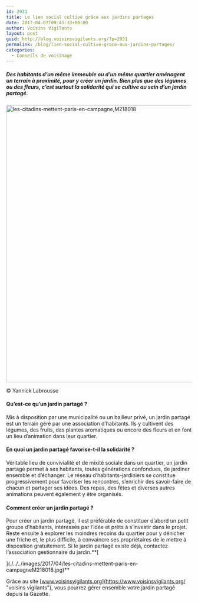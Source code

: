 ```yaml
---
id: 2931
title: Le lien social cultivé grâce aux jardins partagés
date: 2017-04-07T09:43:33+00:00
author: Voisins Vigilants
layout: post
guid: http://blog.voisinsvigilants.org/?p=2931
permalink: /blog/lien-social-cultive-grace-aux-jardins-partages/
categories:
  - Conseils de voisinage
---
```

##### Des habitants d&rsquo;un même immeuble ou d&rsquo;un même quartier aménagent un terrain à proximité, pour y créer un jardin. Bien plus que des légumes ou des fleurs, c&rsquo;est surtout la solidarité qui se cultive au sein d&rsquo;un jardin partagé.

[<img class="aligncenter size-full wp-image-2935" src="./../../images/2017/04/les-citadins-mettent-paris-en-campagneM218018.jpg" alt="les-citadins-mettent-paris-en-campagne,M218018" width="1000" height="750" />](./../../images/2017/04/les-citadins-mettent-paris-en-campagneM218018.jpg)

© Yannick Labrousse

#### **Qu&rsquo;est-ce qu&rsquo;un jardin partagé ?**

Mis à disposition par une municipalité ou un bailleur privé, un jardin partagé est un terrain géré par une association d&rsquo;habitants. Ils y cultivent des légumes, des fruits, des plantes aromatiques ou encore des fleurs et en font un lieu d&rsquo;animation dans leur quartier.

#### **En quoi un jardin partagé favorise-t-il la solidarité ?**

Véritable lieu de convivialité et de mixité sociale dans un quartier, un jardin partagé permet à ses habitants, toutes générations confondues, de jardiner ensemble et d&rsquo;échanger. Le réseau d&rsquo;habitants-jardiniers se constitue progressivement pour favoriser les rencontres, s&rsquo;enrichir des savoir-faire de chacun et partager ses idées. Des repas, des fêtes et diverses autres animations peuvent également y être organisés.

#### **Comment créer un jardin partagé ?**

Pour créer un jardin partagé, il est préférable de constituer d&rsquo;abord un petit groupe d&rsquo;habitants, intéressés par l&rsquo;idée et prêts à s&rsquo;investir dans le projet. Reste ensuite à explorer les moindres recoins du quartier pour y dénicher une friche et, le plus difficile, à convaincre ses propriétaires de le mettre à disposition gratuitement. Si le jardin partagé existe déjà, contactez l&rsquo;association gestionnaire du jardin.**[
  
](./../../images/2017/04/les-citadins-mettent-paris-en-campagneM218018.jpg)** 

Grâce au site [www.voisinsvigilants.org](https://www.voisinsvigilants.org/ "voisins vigilants"), vous pourrez gérer ensemble votre jardin partagé depuis la Gazette.